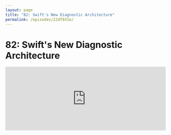 ```yaml
---
layout: page
title: "82: Swift's New Diagnostic Architecture"
permalink: /episodes/22df931e/
---
```


# 82: Swift's New Diagnostic Architecture

<iframe frameBorder="0" height="200px" scrolling="no" seamless src="https://player.simplecast.com/2c2ea7b8-9cd0-45ff-bae2-966977d4ab74" width="100%" />

The way Swift reports compilation diagnostics like errors, warnings and fixits is about to improve in Swift 5.2.

* [Blog post](https://swift.org/blog/new-diagnostic-arch-overview/)
* [Forum discussion](https://forums.swift.org/t/swift-org-blog-new-diagnostic-architecture-overview/29905)

## Thanks to this episode's Sponsors

### [Vettery](https://vettery.com/swiftunwrapped)

Vettery is an online hiring marketplace that's changing the way people hire and get hired. Make a free profile, name your salary, and connect with hiring managers from top employers today.

Listeners of Swift Unwrapped can sign up on [vettery.com/swiftunwrapped](https://vettery.com/swiftunwrapped) and get a $300 bonus if they accept a job through Vettery.

### [Square](https://youtube.com/squaredev)

Check out the new [Square YouTube channel for developers](https://youtube.com/squaredev). Square has SDKs and APIs to make payments and run a business.

## Get in Touch

If you're enjoying the show and want to say thank you, the best way to do that is by [leaving us a review on iTunes](https://itunes.apple.com/us/podcast/swift-unwrapped/id1209817203?mt=2)! It lets us know what you think of the show and helps us climb the charts so other people can find the show.

We've also got a channel set up on Spectrum.chat! If you want to talk about today's episode, ask us a question or just follow the conversation, jump in anytime at [spectrum.chat/specfm/swift-unwrapped](https://spectrum.chat/specfm/swift-unwrapped)
